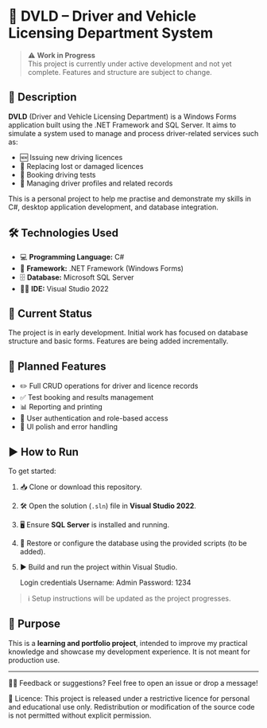 # 🚗 DVLD – Driver and Vehicle Licensing Department System

> ⚠️ **Work in Progress**  
> This project is currently under active development and not yet complete. Features and structure are subject to change.

## 📝 Description

**DVLD** (Driver and Vehicle Licensing Department) is a Windows Forms application built using the .NET Framework and SQL Server. It aims to simulate a system used to manage and process driver-related services such as:

- 🆕 Issuing new driving licences  
- 📄 Replacing lost or damaged licences  
- 📅 Booking driving tests  
- 👤 Managing driver profiles and related records  

This is a personal project to help me practise and demonstrate my skills in C#, desktop application development, and database integration.

## 🛠 Technologies Used

- 💻 **Programming Language:** C#  
- 🧰 **Framework:** .NET Framework (Windows Forms)  
- 🗄 **Database:** Microsoft SQL Server  
- 🧑‍💻 **IDE:** Visual Studio 2022  

## 🚧 Current Status

The project is in early development. Initial work has focused on database structure and basic forms. Features are being added incrementally.

## 📌 Planned Features

- ✏️ Full CRUD operations for driver and licence records  
- ✅ Test booking and results management  
- 📊 Reporting and printing  
- 🔐 User authentication and role-based access  
- 🎨 UI polish and error handling  

## ▶️ How to Run

To get started:

1. 📥 Clone or download this repository.  
2. 🛠 Open the solution (`.sln`) file in **Visual Studio 2022**.  
3. 🖥 Ensure **SQL Server** is installed and running.  
4. 📂 Restore or configure the database using the provided scripts (to be added).  
5. ▶️ Build and run the project within Visual Studio.

   Login credentials
   Username: Admin
   Password: 1234

> ℹ️ Setup instructions will be updated as the project progresses.

## 🎯 Purpose

This is a **learning and portfolio project**, intended to improve my practical knowledge and showcase my development experience. It is not meant for production use.

---

🙋‍♂️ Feedback or suggestions? Feel free to open an issue or drop a message!

📌 Licence: This project is released under a restrictive licence for personal and educational use only. Redistribution or modification of the source code is not permitted without explicit permission.
